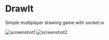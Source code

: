 # DrawIt
Simple multiplayer drawing game with socket.io

![screenshot1](http://ilian6806.telerik-students.org/resources/draw_it_1.jpg)
![screenshot2](http://ilian6806.telerik-students.org/resources/draw_it_2.jpg)
